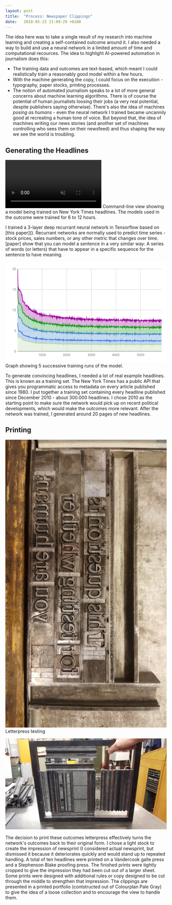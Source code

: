 ```yaml
---
layout: post
title:  "Process: Newspaper Clippings"
date:   2018-05-15 21:09:29 +0100
---
```


The idea here was to take a single result of my research into machine learning and creating a self-contained outcome around it. I also needed a way to build and use a neural network in a limited amount of time and computational recources. The idea to highlight AI-powered automation in journalism does this:

- The training data and outcomes are text-based, which meant I could realistically train a reasonably good model within a few hours.
- With the machine generating the copy, I could focus on the execution - typography, paper stocks, printing processes.
- The notion of automated journalism speaks to a lot of more general concerns about machine learning algorithms. There is of course the potential of human journalists loosing their jobs (a very real potential, despite publishers saying otherwise). There's also the idea of machines *posing as humans* - even the neural network I trained became uncannily good at recreating a human tone of voice. But beyond that, the idea of machines writing our news stories (and another set of machines controlling who sees them on their newsfeed) and thus shaping the way we see the world is troubling.   

## Generating the Headlines

<p class='full'>
<video src='/assets/ml/cmd.mp4' autoplay loop playsinline muted></video>
Command-line view showing a model being trained on New York Times headlines. The models used in the outcome were trained for 6 to 12 hours.
</p>
I trained a 3-layer deep recurrant neural network in Tensorflow based on [this paper](). Recurrant networks are normally used to predict time series - stock prices, sales numbers, or any other metric that changes over time. [paper] show that you can model a sentence in a very similar way: A series of words (or letters) that have to appear in a specific sequence for the sentence to have meaning.

![Tensorflow Runs](/assets/ml/chart.png)
Graph showing 5 successive training runs of the model.

To generate convincing headlines, I needed a lot of real example headlines. This is known as a training set. The New York Times has a public API that gives you programmatic access to metadata on every article published since 1980. I put together a training set containing every headline published since December 2010 - about 300.000 headlines. I chose 2010 as the starting point to make sure the network would pick up on recent political developments, which would make the outcomes more relevant. After the network was trained, I generated around 20 pages of new headlines.

## Printing

<p class="full">
<img src="/assets/ml/letterpress-5.jpg" alt="Metal type spelling This question is for testing wether you are human"/>
Letterpress testing
</p>

<p class="full">
<img src="/assets/ml/forme.jpg" alt="Forme"/>
</p>

The decision to print these outcomes letterpress effectively turns the network's outcomes back to their original form. I chose a light stock to create the impression of newsprint (I considered actual newsprint, but dismissed it because it deteriorates quickly and would stand up to repeated handling. A total of ten headlines were printed on a Vandercook galle press and a Stephenson Blake proofing press.
The finished prints were tightly cropped to give the impression they had been cut out of a larger sheet. Some prints were designed with additional rules or copy designed to be cut through the middle to strengthen that impression. The clippings are presented in a printed portfolio (contstructed out of Colourplan Pale Gray) to give the idea of a loose collection and to encourage the view to handle them.

